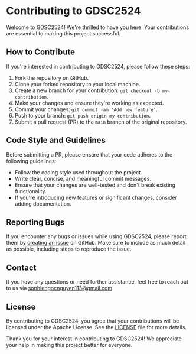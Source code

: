 # Contributing to GDSC2524

Welcome to GDSC2524! We're thrilled to have you here. Your contributions are essential to making this project successful.

## How to Contribute

If you're interested in contributing to GDSC2524, please follow these steps:

1. Fork the repository on GitHub.
2. Clone your forked repository to your local machine.
3. Create a new branch for your contribution: `git checkout -b my-contribution`.
4. Make your changes and ensure they're working as expected.
5. Commit your changes: `git commit -am 'Add new feature'`.
6. Push to your branch: `git push origin my-contribution`.
7. Submit a pull request (PR) to the `main` branch of the original repository.

## Code Style and Guidelines

Before submitting a PR, please ensure that your code adheres to the following guidelines:

- Follow the coding style used throughout the project.
- Write clear, concise, and meaningful commit messages.
- Ensure that your changes are well-tested and don't break existing functionality.
- If you're introducing new features or significant changes, consider adding documentation.

## Reporting Bugs

If you encounter any bugs or issues while using GDSC2524, please report them by [creating an issue](https://github.com/GDSC2524/GDSC2524/issues) on GitHub. Make sure to include as much detail as possible, including steps to reproduce the issue.

## Contact

If you have any questions or need further assistance, feel free to reach out to us via sophiengocnguyen113@gmail.com.

## License

By contributing to GDSC2524, you agree that your contributions will be licensed under the Apache License. See the [LICENSE](https://github.com/GDSC2524/GDSC2524/blob/main/LICENSE) file for more details.

Thank you for your interest in contributing to GDSC2524! We appreciate your help in making this project better for everyone.


